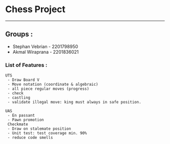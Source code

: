 # Chess Project
---

## Groups :
- Stephan Vebrian - 2201798950
- Akmal Wiraprana - 2201836021

### List of Features : 
```
UTS 
 - Draw Board V
 - Move notation (coordinate & algebraic)
 - all piece regular moves (progress)
 - check
 - castling
 - validate illegal move: king must always in safe position.
```
```
UAS
 - En passant
 - Pawn promotion
 Checkmate
 - Draw on stalemate position
 - Unit test: test coverage min. 90%
 - reduce code smells
```